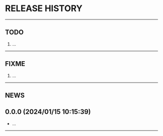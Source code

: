 # RELEASE HISTORY

********************************************************************************
## TODO
1. ...  

********************************************************************************
## FIXME
1. ...  

********************************************************************************
## NEWS

0.0.0 (2024/01/15 10:15:39)
------------------------------
- ...  



********************************************************************************
